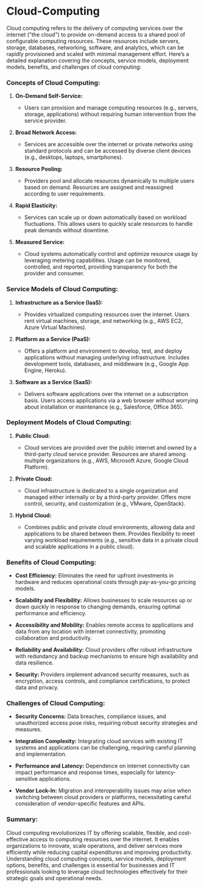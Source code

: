 # Cloud-Computing
Cloud computing refers to the delivery of computing services over the internet ("the cloud") to provide on-demand access to a shared pool of configurable computing resources. These resources include servers, storage, databases, networking, software, and analytics, which can be rapidly provisioned and scaled with minimal management effort. Here’s a detailed explanation covering the concepts, service models, deployment models, benefits, and challenges of cloud computing:

### Concepts of Cloud Computing:

1. **On-Demand Self-Service:**
   - Users can provision and manage computing resources (e.g., servers, storage, applications) without requiring human intervention from the service provider.

2. **Broad Network Access:**
   - Services are accessible over the internet or private networks using standard protocols and can be accessed by diverse client devices (e.g., desktops, laptops, smartphones).

3. **Resource Pooling:**
   - Providers pool and allocate resources dynamically to multiple users based on demand. Resources are assigned and reassigned according to user requirements.

4. **Rapid Elasticity:**
   - Services can scale up or down automatically based on workload fluctuations. This allows users to quickly scale resources to handle peak demands without downtime.

5. **Measured Service:**
   - Cloud systems automatically control and optimize resource usage by leveraging metering capabilities. Usage can be monitored, controlled, and reported, providing transparency for both the provider and consumer.

### Service Models of Cloud Computing:

1. **Infrastructure as a Service (IaaS):**
   - Provides virtualized computing resources over the internet. Users rent virtual machines, storage, and networking (e.g., AWS EC2, Azure Virtual Machines).

2. **Platform as a Service (PaaS):**
   - Offers a platform and environment to develop, test, and deploy applications without managing underlying infrastructure. Includes development tools, databases, and middleware (e.g., Google App Engine, Heroku).

3. **Software as a Service (SaaS):**
   - Delivers software applications over the internet on a subscription basis. Users access applications via a web browser without worrying about installation or maintenance (e.g., Salesforce, Office 365).

### Deployment Models of Cloud Computing:

1. **Public Cloud:**
   - Cloud services are provided over the public internet and owned by a third-party cloud service provider. Resources are shared among multiple organizations (e.g., AWS, Microsoft Azure, Google Cloud Platform).

2. **Private Cloud:**
   - Cloud infrastructure is dedicated to a single organization and managed either internally or by a third-party provider. Offers more control, security, and customization (e.g., VMware, OpenStack).

3. **Hybrid Cloud:**
   - Combines public and private cloud environments, allowing data and applications to be shared between them. Provides flexibility to meet varying workload requirements (e.g., sensitive data in a private cloud and scalable applications in a public cloud).

### Benefits of Cloud Computing:

- **Cost Efficiency:** Eliminates the need for upfront investments in hardware and reduces operational costs through pay-as-you-go pricing models.
  
- **Scalability and Flexibility:** Allows businesses to scale resources up or down quickly in response to changing demands, ensuring optimal performance and efficiency.
  
- **Accessibility and Mobility:** Enables remote access to applications and data from any location with internet connectivity, promoting collaboration and productivity.
  
- **Reliability and Availability:** Cloud providers offer robust infrastructure with redundancy and backup mechanisms to ensure high availability and data resilience.
  
- **Security:** Providers implement advanced security measures, such as encryption, access controls, and compliance certifications, to protect data and privacy.

### Challenges of Cloud Computing:

- **Security Concerns:** Data breaches, compliance issues, and unauthorized access pose risks, requiring robust security strategies and measures.
  
- **Integration Complexity:** Integrating cloud services with existing IT systems and applications can be challenging, requiring careful planning and implementation.
  
- **Performance and Latency:** Dependence on internet connectivity can impact performance and response times, especially for latency-sensitive applications.
  
- **Vendor Lock-In:** Migration and interoperability issues may arise when switching between cloud providers or platforms, necessitating careful consideration of vendor-specific features and APIs.

### Summary:

Cloud computing revolutionizes IT by offering scalable, flexible, and cost-effective access to computing resources over the internet. It enables organizations to innovate, scale operations, and deliver services more efficiently while reducing capital expenditures and improving productivity. Understanding cloud computing concepts, service models, deployment options, benefits, and challenges is essential for businesses and IT professionals looking to leverage cloud technologies effectively for their strategic goals and operational needs.
